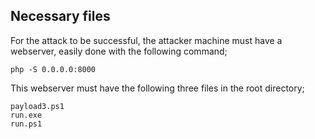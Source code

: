 ## Necessary files

For the attack to be successful, the attacker machine must have a webserver, easily done with the following command;

    php -S 0.0.0.0:8000

This webserver must have the following three files in the root directory;

    payload3.ps1
    run.exe
    run.ps1
